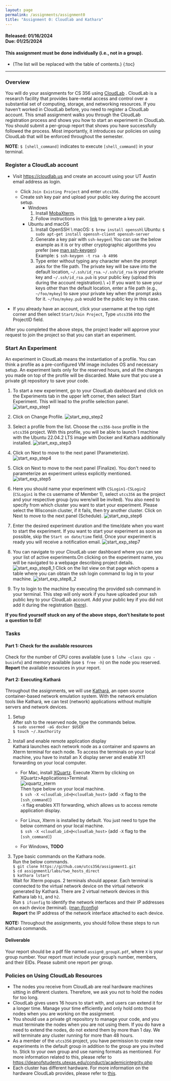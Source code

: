 ```yaml
---
layout: page
permalink: /assignments/assignment0
title: "Assignment 0: Cloudlab and Kathara"
---
```


#### **Released:** 01/16/2024 <br/> **Due:**	01/25/2024

#### This assignment must be done individually (i.e., not in a group).

* (The list will be replaced with the table of contents.)
{:toc}

***

### Overview
You will do your assignments for CS 356 using  [CloudLab](http://cloudlab.us/) . CloudLab is a research facility that provides bare-metal access and control over a substantial set of computing, storage, and networking resources. If you haven’t worked in CloudLab before, you need to register a CloudLab account.
This small assignment walks you through the CloudLab registration process and shows you how to start an experiment in CloudLab.
You should submit a per-group report that shows you have successfully followed the process.
Most importantly, it introduces our policies on using CloudLab that will be enforced throughout the semester.

**NOTE**: `$ [shell_command]` indicates to execute `[shell_command]` in your terminal.

### Register a CloudLab account
* Visit https://cloudlab.us and create an account using your UT Austin email address as login.
	* Click `Join Existing Project` and enter `utcs356`.
	* Create ssh key pair and upload your public key during the account setup. 
		* Windows
			1. Install [MobaXterm](https://mobaxterm.mobatek.net/).
			2. Follow instructions in this [link](https://docs.gcc.rug.nl/hyperchicken/generate-key-pair-mobaxterm/) to generate a key pair.
		* Ubuntu and macOS
			1. Install OpenSSH \\
			macOS: `$ brew install openssh`\\
			Ubuntu: `$ sudo apt-get install openssh-client openssh-server`  
			2. Generate a key pair with `ssh-keygen`\\
			You can use the below example as it is or try other cryptographic algorithms you prefer (see [man ssh-keygen](https://man7.org/linux/man-pages/man1/ssh-keygen.1.html))  
			Example: `$ ssh-keygen -t rsa -b 4096`
			3. Type enter without typing any character when the prompt asks for the file path. The private key will be save into the default location, `~/.ssh/id_rsa`. `~/.ssh/id_rsa` is your private key and `~/.ssh/id_rsa.pub` is your public key (upload this during the account registration).\\
			+) If you want to save your keys other than the default location, enter a file path (e.g., `~/foo/mykey`) to save your private key when the prompt asks for it. `~/foo/mykey.pub` would be the public key in this case.

* If you already have an account, click your username at the top right corner and then select  `Start/Join Project`, Type `utcs356` into the ProjectID field.

After you completed the above steps, the project leader will approve your request to join the project so that you can start an experiment.

### Start An Experiment
An experiment in CloudLab means the instantiation of a profile. You can think a profile as a pre-configured VM image includes OS and necessary setup. An experiment lasts only for the reserved hours, and all the changes you made on top of the profile will be discarded. Make sure that you use a private git repository to save your code.

1. To start a new experiment, go to your CloudLab dashboard and click on the Experiments tab in the upper left corner, then select Start Experiment. This will lead to the profile selection panel.
![start_exp_step1]({{site.baseurl}}/assets/img/assignments/assignment0/start_exp_step1.png)
2. Click on Change Profile.
![start_exp_step2]({{site.baseurl}}/assets/img/assignments/assignment0/start_exp_step2.png)
3. Select a profile from the list. Choose the `cs356-base` profile in the `utcs356` project. With this profile, you will be able to launch 1 machine with the Ubuntu 22.04.2 LTS image with Docker and Kathara additionally installed.
![start_exp_step3]({{site.baseurl}}/assets/img/assignments/assignment0/start_exp_step3.png)
4. Click on Next to move to the next panel (Parameterize).
![start_exp_step4]({{site.baseurl}}/assets/img/assignments/assignment0/start_exp_step4.png)
5. Click on Next to move to the next panel (Finalize). You don't need to parameterize an experiment unless explicitly mentioned.
![start_exp_step5]({{site.baseurl}}/assets/img/assignments/assignment0/start_exp_step5.png)
6. Here you should name your experiment with `CSLogin1-CSLogin2` (`CSLogin1` is the cs username of Member 1), select `utcs356` as the project and your respective group (you were/will be invited). You also need to specify from which cluster you want to start your experiment. Please select the Wisconsin cluster, if it fails, then try another cluster. Click on Next to move to the next panel (Schedule).
![start_exp_step6]({{site.baseurl}}/assets/img/assignments/assignment0/start_exp_step6.png)
7. Enter the desired experiment duration and the time/date when you want to start the experiment. If you want to start your experiment as soon as possible, skip the `Start on date/time` field. Once your experiment is ready you will receive a notification email.
![start_exp_step7]({{site.baseurl}}/assets/img/assignments/assignment0/start_exp_step7.png)
8. You can navigate to your CloudLab user dashboard where you can see your list of active experiments.On clicking on the experiment name, you will be navigated to a webpage describing project details. 
![start_exp_step8_1]({{site.baseurl}}/assets/img/assignments/assignment0/start_exp_step8_1.png)
Click on the list view on that page which opens a table where you can obtain the ssh login command to log in to your machine.
![start_exp_step8_2]({{site.baseurl}}/assets/img/assignments/assignment0/start_exp_step8_2.png)

9. Try to login to the machine by executing the provided ssh command in your terminal. This step will only work if you have uploaded your ssh public key to your CloudLab account. Add your public key if you did not add it during the registration ([here](https://www.cloudlab.us/ssh-keys.php)). 

**If you find yourself stuck on any of the above steps, don’t hesitate to post a question to Ed!**

### Tasks
#### Part 1: Check for the available resources
Check for the number of CPU cores available (use `$ lshw -class cpu -businfo`) and memory available (use `$ free -h`) on the node you reserved. 
**Report** the available resources in your report. 
#### Part 2: Executing Kathará
Throughout the assignments, we will use [Kathará](https://www.kathara.org/), an open source container-based network emulation system. With the network emulation tools like Kathará, we can test (network) applications without multiple servers and network devices.

1. Setup  
After ssh to the reserved node, type the commands below.  
`$ sudo usermod -aG docker $USER`  
`$ touch ~/.Xauthority`   

2. Install and enable remote application display  
Kathará launches each network node as a container and spawns an Xterm terminal for each node. To access the terminals on your local machine, you have to install an X display server and enable X11 forwarding on your local computer.
	* For Mac, install [XQuartz](https://www.xquartz.org/).
	Execute Xterm by clicking on XQuartz>Applications>Terminal.  
	![xquartz_xterm]({{site.baseurl}}/assets/img/assignments/assignment0/xquartz_xterm.png)   
	Then type below on your local machine.    
	`$ ssh -X <cloudlab_id>@<cloudlab_host>` (add `-X` flag to the `[ssh_command]`)  
	`-X` flag enables X11 forwarding, which allows us to access remote application display.

	* For Linux, Xterm is installed by default. You just need to type the below command on your local machine.  
	`$ ssh -X <cloudlab_id>@<cloudlab_host>` (add `-X` flag to the `[ssh_command]`)

	* For Windows, **TODO**

3. Type basic commands on the Kathara node.   
Run the below commands.   
`$ git clone https://github.com/utcs356/assignment1.git`  
`$ cd assignment1/labs/two_hosts_direct`  
`$ kathara lstart`  
Wait for Xterm popups. 2 terminals should appear.
Each terminal is connected to the virtual network device on the virtual network generated by Kathará. There are 2 virtual network devices in this Kathara lab `h1`, and `h2`.  
Run `$ ifconfig` to identify the network interfaces and their IP addresses on each device (terminal). ([man ifconfig](https://man7.org/linux/man-pages/man8/ifconfig.8.html))   
**Report** the IP address of the network interface attached to each device.

**NOTE:** Throughout the assignments, you should follow these steps to run Kathará commands.

#### Deliverable
Your report should be a pdf file named `assign0_groupX.pdf`, where `X` is your group number. Your report must include your group’s number, members, and their EIDs. Please submit one report per group.


### Policies on Using CloudLab Resources
* The nodes you receive from CloudLab are real hardware machines sitting in different clusters. Therefore, we ask you not to hold the nodes for too long.
* CloudLab gives users 16 hours to start with, and users can extend it for a longer time. Manage your time efficiently and only hold onto those nodes when you are working on the assignment. 
* You should use a private git repository to manage your code, and you must terminate the nodes when you are not using them. If you do have a need to extend the nodes, do not extend them by more than 1 day. We will terminate any cluster running for more than 48 hours.
* As a member of the `utcs356` project, you have permission to create new experiments in the default group in addition to the group are you invited to. Stick to your own group and use naming formats as mentioned. For more information related to this, please refer to https://deanofstudents.utexas.edu/conduct/academicintegrity.php
* Each cluster has different hardware. For more information on the hardware CloudLab provides, please refer to  [this](http://docs.cloudlab.us/hardware.html).
